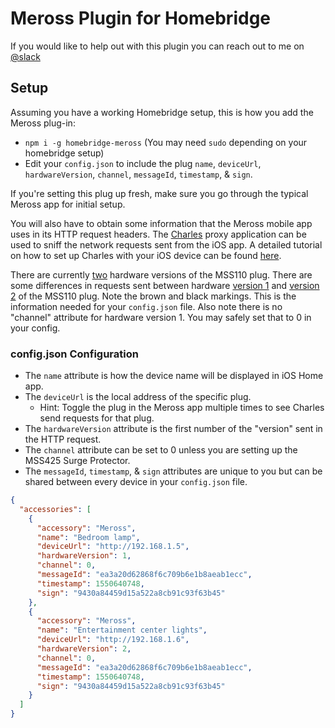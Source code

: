 #  Meross Plugin for Homebridge

If you would like to help out with this plugin you can reach out to me on [@slack](http://homebridgeteam.slack.com/)

## Setup

Assuming you have a working Homebridge setup, this is how you add the
Meross plug-in:

- `npm i -g homebridge-meross` (You may need `sudo` depending on
  your homebridge setup)
- Edit your `config.json` to include the plug `name`, `deviceUrl`, `hardwareVersion`, `channel`,
  `messageId`, `timestamp`, & `sign`.

If you're setting this plug up fresh, make sure you go through the
typical Meross app for initial setup.

You will also have to obtain some information that the Meross mobile
app uses in its HTTP request headers. The [Charles](https://www.charlesproxy.com)
proxy application can be used to sniff the network requests sent from the iOS app.
A detailed tutorial on how to set up Charles with your iOS device can be found
[here](https://www.raywenderlich.com/641-charles-proxy-tutorial-for-ios).

There are currently
[two](https://user-images.githubusercontent.com/11139929/57955871-0cca8480-78c5-11e9-8185-6efd358bd1b1.png)
hardware versions of the MSS110 plug.
There are some differences in requests sent between hardware
[version 1](https://user-images.githubusercontent.com/11139929/57955231-50bc8a00-78c3-11e9-9989-1d390cc7ca42.png)
and
[version 2](https://user-images.githubusercontent.com/11139929/57955272-6b8efe80-78c3-11e9-9bc0-2a54a97d9ac9.png)
of the MSS110 plug. Note the brown and black markings.
This is the information needed for your `config.json` file.
Also note there is no "channel" attribute for hardware version 1.
You may safely set that to 0 in your config.

### config.json Configuration

- The `name` attribute is how the device name will be displayed in iOS Home app.
- The `deviceUrl` is the local address of the specific plug.
  - Hint: Toggle the plug in the Meross app multiple times to see Charles send requests for that plug.
- The `hardwareVersion` attribute is the first number of the "version" sent in the HTTP request.
- The `channel` attribute can be set to 0 unless you are setting up the MSS425 Surge Protector.
- The `messageId`, `timestamp`, & `sign` attributes are unique to you but
  can be shared between every device in your `config.json` file.

``` json
{
  "accessories": [
    {
      "accessory": "Meross",
      "name": "Bedroom lamp",
      "deviceUrl": "http://192.168.1.5",
      "hardwareVersion": 1,
      "channel": 0,
      "messageId": "ea3a20d62868f6c709b6e1b8aeab1ecc",
      "timestamp": 1550640748,
      "sign": "9430a84459d15a522a8cb91c93f63b45"
    },
    {
      "accessory": "Meross",
      "name": "Entertainment center lights",
      "deviceUrl": "http://192.168.1.6",
      "hardwareVersion": 2,
      "channel": 0,
      "messageId": "ea3a20d62868f6c709b6e1b8aeab1ecc",
      "timestamp": 1550640748,
      "sign": "9430a84459d15a522a8cb91c93f63b45"
    }
  ]
}
```

